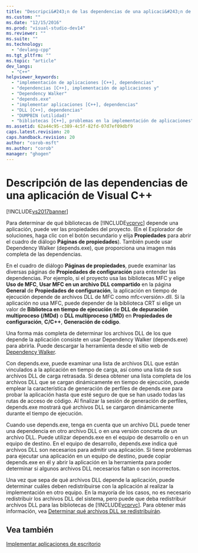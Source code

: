 ```yaml
---
title: "Descripci&#243;n de las dependencias de una aplicaci&#243;n de Visual C++ | Microsoft Docs"
ms.custom: ""
ms.date: "12/15/2016"
ms.prod: "visual-studio-dev14"
ms.reviewer: ""
ms.suite: ""
ms.technology: 
  - "devlang-cpp"
ms.tgt_pltfrm: ""
ms.topic: "article"
dev_langs: 
  - "C++"
helpviewer_keywords: 
  - "implementación de aplicaciones [C++], dependencias"
  - "dependencias [C++], implementación de aplicaciones y"
  - "Dependency Walker"
  - "depends.exe"
  - "implementar aplicaciones [C++], dependencias"
  - "DLL [C++], dependencias"
  - "DUMPBIN (utilidad)"
  - "bibliotecas [C++], problemas en la implementación de aplicaciones"
ms.assetid: 62a44c95-c389-4c5f-82fd-07d7ef09dbf9
caps.latest.revision: 20
caps.handback.revision: 20
author: "corob-msft"
ms.author: "corob"
manager: "ghogen"
---
```

# Descripci&#243;n de las dependencias de una aplicaci&#243;n de Visual C++
[!INCLUDE[vs2017banner](../assembler/inline/includes/vs2017banner.md)]

Para determinar de qué bibliotecas de [!INCLUDE[vcprvc](../build/includes/vcprvc_md.md)] depende una aplicación, puede ver las propiedades del proyecto.  \(En el Explorador de soluciones, haga clic con el botón secundario y elija **Propiedades** para abrir el cuadro de diálogo **Páginas de propiedades**\). También puede usar Dependency Walker \(depends.exe\), que proporciona una imagen más completa de las dependencias.  
  
 En el cuadro de diálogo **Páginas de propiedades**, puede examinar las diversas páginas de **Propiedades de configuración** para entender las dependencias.  Por ejemplo, si el proyecto usa las bibliotecas MFC y elige **Uso de MFC**, **Usar MFC en un archivo DLL compartido** en la página **General** de **Propiedades de configuración**, la aplicación en tiempo de ejecución depende de archivos DLL de MFC como mfc\<versión\>.dll.  Si la aplicación no usa MFC, puede depender de la biblioteca CRT si elige un valor de **Biblioteca en tiempo de ejecución** de **DLL de depuración multiproceso \(\/MDd\)** o **DLL multiproceso \(\/MD\)** en **Propiedades de configuración**, **C\/C\+\+**, **Generación de código**.  
  
 Una forma más completa de determinar los archivos DLL de los que depende la aplicación consiste en usar Dependency Walker \(depends.exe\) para abrirla.  Puede descargar la herramienta desde el sitio web de [Dependency Walker](http://go.microsoft.com/fwlink/p/?LinkId=132640).  
  
 Con depends.exe, puede examinar una lista de archivos DLL que están vinculados a la aplicación en tiempo de carga, así como una lista de sus archivos DLL de carga retrasada.  Si desea obtener una lista completa de los archivos DLL que se cargan dinámicamente en tiempo de ejecución, puede emplear la característica de generación de perfiles de depends.exe para probar la aplicación hasta que esté seguro de que se han usado todas las rutas de acceso de código.  Al finalizar la sesión de generación de perfiles, depends.exe mostrará qué archivos DLL se cargaron dinámicamente durante el tiempo de ejecución.  
  
 Cuando use depends.exe, tenga en cuenta que un archivo DLL puede tener una dependencia en otro archivo DLL o en una versión concreta de un archivo DLL.  Puede utilizar depends.exe en el equipo de desarrollo o en un equipo de destino.  En el equipo de desarrollo, depends.exe indica qué archivos DLL son necesarios para admitir una aplicación.  Si tiene problemas para ejecutar una aplicación en un equipo de destino, puede copiar depends.exe en él y abrir la aplicación en la herramienta para poder determinar si algunos archivos DLL necesarios faltan o son incorrectos.  
  
 Una vez que sepa de qué archivos DLL depende la aplicación, puede determinar cuáles deben redistribuirse con la aplicación al realizar la implementación en otro equipo.  En la mayoría de los casos, no es necesario redistribuir los archivos DLL del sistema, pero puede que deba redistribuir archivos DLL para las bibliotecas de [!INCLUDE[vcprvc](../build/includes/vcprvc_md.md)].  Para obtener más información, vea [Determinar qué archivos DLL se redistribuirán](../ide/determining-which-dlls-to-redistribute.md).  
  
## Vea también  
 [Implementar aplicaciones de escritorio](../ide/deploying-native-desktop-applications-visual-cpp.md)